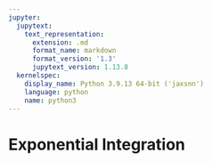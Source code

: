 ```yaml
---
jupyter:
  jupytext:
    text_representation:
      extension: .md
      format_name: markdown
      format_version: '1.3'
      jupytext_version: 1.13.8
  kernelspec:
    display_name: Python 3.9.13 64-bit ('jaxsnn')
    language: python
    name: python3
---
```


# Exponential Integration

```python

```
